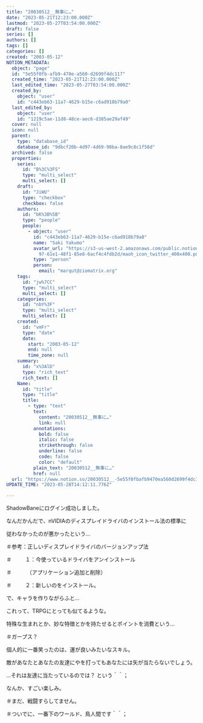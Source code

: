 ```yaml
---
title: "20030512__無事に…"
date: "2023-05-21T12:23:00.000Z"
lastmod: "2023-05-27T03:54:00.000Z"
draft: false
series: []
authors: []
tags: []
categories: []
created: "2003-05-12"
NOTION_METADATA:
  object: "page"
  id: "5e55f0fb-afb9-470e-a560-d2699f4dc117"
  created_time: "2023-05-21T12:23:00.000Z"
  last_edited_time: "2023-05-27T03:54:00.000Z"
  created_by:
    object: "user"
    id: "c443eb63-11a7-4629-b15e-c6ad918b79a0"
  last_edited_by:
    object: "user"
    id: "1219c5ae-11d8-48ce-aec6-d385ae29af49"
  cover: null
  icon: null
  parent:
    type: "database_id"
    database_id: "9dbcf20b-4d97-4d69-98ba-8ae9c8c1f58d"
  archived: false
  properties:
    series:
      id: "B%3C%3FS"
      type: "multi_select"
      multi_select: []
    draft:
      id: "JiWU"
      type: "checkbox"
      checkbox: false
    authors:
      id: "bK%3B%5B"
      type: "people"
      people:
        - object: "user"
          id: "c443eb63-11a7-4629-b15e-c6ad918b79a0"
          name: "Saki Yakumo"
          avatar_url: "https://s3-us-west-2.amazonaws.com/public.notion-static.com/3ad1c4\
            97-61e1-48f1-85e8-6acf4c4fdb2d/maoh_icon_twitter_400x400.png"
          type: "person"
          person:
            email: "marqut@ziomatrix.org"
    tags:
      id: "jw%7CC"
      type: "multi_select"
      multi_select: []
    categories:
      id: "nbY%3F"
      type: "multi_select"
      multi_select: []
    created:
      id: "vmFr"
      type: "date"
      date:
        start: "2003-05-12"
        end: null
        time_zone: null
    summary:
      id: "x%3AlD"
      type: "rich_text"
      rich_text: []
    Name:
      id: "title"
      type: "title"
      title:
        - type: "text"
          text:
            content: "20030512__無事に…"
            link: null
          annotations:
            bold: false
            italic: false
            strikethrough: false
            underline: false
            code: false
            color: "default"
          plain_text: "20030512__無事に…"
          href: null
  url: "https://www.notion.so/20030512__-5e55f0fbafb9470ea560d2699f4dc117"
UPDATE_TIME: "2023-05-28T14:12:11.776Z"

---
```

<link rel="stylesheet" href="https://cdn.jsdelivr.net/npm/katex@0.16.2/dist/katex.min.css" integrity="sha384-bYdxxUwYipFNohQlHt0bjN/LCpueqWz13HufFEV1SUatKs1cm4L6fFgCi1jT643X" crossorigin="anonymous">


ShadowBaneにログイン成功しました。


なんだかんだで、nVIDIAのディスプレイドライバのインストール法の標準に


従わなかったのが悪かったという…


＃参考：正しいディスプレイドライバのバージョンアップ法


＃ 　 　１：今使っているドライバをアンインストール


＃ 　 　 （アプリケーション追加と削除）


＃ 　 　２：新しいのをインストール。


で、キャラを作りながらふと…


これって、TRPGにとっても似てるような。


特殊な生まれとか、妙な特徴とかを持たせるとポイントを消費という…


＃ガープス？


個人的に一番笑ったのは、運が良いみたいなスキル。


敵があなたとあなたの友達にやを打ってもあなたには矢が当たらないでしょう。


…それは友達に当たっているのでは？ という＾＾；


なんか、すごい楽しみ。


＃まだ、戦闘すらしてません。


＃ついでに、一番下のワールド、鳥人間です＾＾；

